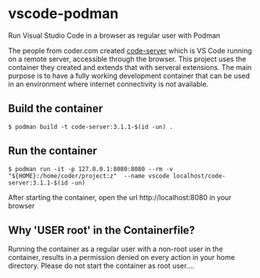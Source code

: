 # vscode-podman
Run Visual Studio Code in a browser as regular user with Podman

The people from coder.com created [code-server](https://github.com/cdr/code-server) which is VS Code running on a remote server, accessible through the browser. This
project uses the container they created and extends that with serveral extensions. The main purpose is to have a fully working development container that can be
used in an environment where internet connectivity is not available.

## Build the container
```lang=shell
$ podman build -t code-server:3.1.1-$(id -un) .
```

## Run the container
```lang=shell
$ podman run -it -p 127.0.0.1:8080:8080 --rm -v "${HOME}:/home/coder/project:z"  --name vscode localhost/code-server:3.1.1-$(id -un)
```

After starting the container, open the url http://localhost:8080 in your browser

## Why 'USER root' in the Containerfile?
Running the container as a regular user with a non-root user in the container, results in a permission denied on every action in your home directory. Please do not start the container as root user....
